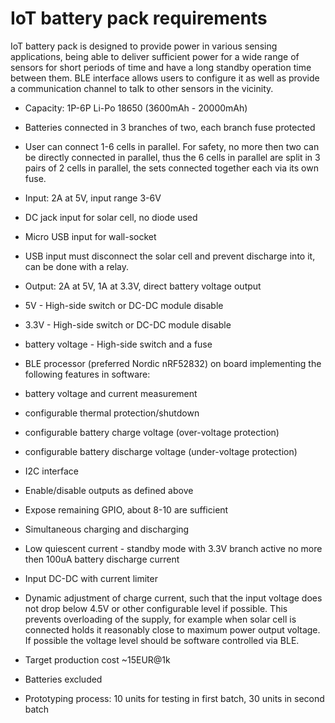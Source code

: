 # IoT battery pack requirements
IoT battery pack is designed to provide power in various sensing applications, being able to deliver sufficient power for a wide range of sensors for short periods of time and have a long standby operation time between them. BLE interface allows users to configure it as well as provide a communication channel to talk to other sensors in the vicinity.

 * Capacity: 1P-6P Li-Po 18650 (3600mAh - 20000mAh)
  * Batteries connected in 3 branches of two, each branch fuse protected
  * User can connect 1-6 cells in parallel. For safety, no more then two can be directly connected in parallel, thus the 6 cells in parallel are split in 3 pairs of 2 cells in parallel, the sets connected together each via its own fuse.
 * Input: 2A at 5V, input range 3-6V
  * DC jack input for solar cell, no diode used
  * Micro USB input for wall-socket
  * USB input must disconnect the solar cell and prevent discharge into it, can be done with a relay.
 * Output: 2A at 5V, 1A at 3.3V, direct battery voltage output
  * 5V - High-side switch or DC-DC module disable
  * 3.3V - High-side switch or DC-DC module disable
  * battery voltage - High-side switch and a fuse
 * BLE processor (preferred Nordic nRF52832) on board implementing the following features in software:
  * battery voltage and current measurement
  * configurable thermal protection/shutdown
  * configurable battery charge voltage (over-voltage protection)
  * configurable battery discharge voltage (under-voltage protection)
  * I2C interface
  * Enable/disable outputs as defined above
  * Expose remaining GPIO, about 8-10 are sufficient
 * Simultaneous charging and discharging
 * Low quiescent current - standby mode with 3.3V branch active no more then 100uA battery discharge current
 * Input DC-DC with current limiter
  * Dynamic adjustment of charge current, such that the input voltage does not drop below 4.5V or other configurable level if possible. This prevents overloading of the supply, for example when solar cell is connected holds it reasonably close to maximum power output voltage. If possible the voltage level should be software controlled via BLE.


 * Target production cost ~15EUR@1k
  * Batteries excluded
 * Prototyping process: 10 units for testing in first batch, 30 units in second batch
